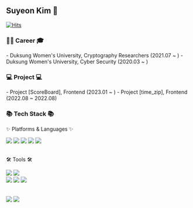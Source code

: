 ## Suyeon Kim 👋

[![Hits](https://hits.seeyoufarm.com/api/count/incr/badge.svg?url=https%3A%2F%2Fgithub.com%2Fsuyeon801&count_bg=%236476E3&title_bg=%238EA2E5&icon=&icon_color=%23E7E7E7&title=hits&edge_flat=false)](https://hits.seeyoufarm.com)

<div>
	<h3>👩‍💻 Career 🎓</h3>
	- Duksung Women's University, Cryptography Researchers (2021.07 ~ )
	- Duksung Women's University, Cyber Security (2020.03 ~ )
	<br>
</div>

<div>
	<h3>💻 Project 💻</h3>
	- Project [ScoreBoard], Frontend (2023.01 ~ )
	- Project [time_zip], Frontend (2022.08 ~ 2022.08)
	<br>
	
</div>

<div>
	<h3>📚 Tech Stack 📚</h3>
	<p>✨ Platforms & Languages ✨</p>
</div>
<div>
	<img src="https://img.shields.io/badge/Java-007396?style=flat&logo=Conda-Forge&logoColor=white" />
	<img src="https://img.shields.io/badge/HTML5-E34F26?style=flat&logo=HTML5&logoColor=white" />
	<img src="https://img.shields.io/badge/CSS3-1572B6?style=flat&logo=CSS3&logoColor=white" />
	<img src="https://img.shields.io/badge/JavaScript-F7DF1E?style=flat&logo=JavaScript&logoColor=white" />
	<img src="https://img.shields.io/badge/Python-377AB?style=flat&logo=Python&logoColor=white"/>
	<br>
</div>
<br>

<div>
	<p>🛠 Tools 🛠</p>
</div>
<div>
	<img src="https://img.shields.io/badge/Eclipse%20IDE-2C2255?style=flat&logo=EclipseIDE&logoColor=white" />
	<img src="https://img.shields.io/badge/Visual%20Studio%20Code-007ACC?style=flat&logo=VisualStudioCode&logoColor=white" />
	<br>
	<img src="https://img.shields.io/badge/GitHub-181717?style=flat&logo=GitHub&logoColor=white" />
	<img src="https://img.shields.io/badge/Android%20Studio-3DDC84?style=flat&logo=Android%20Studio&logoColor=white"/>
	<img src="https://img.shields.io/badge/React-61DAFB?style=flat&logo=React&logoColor=white"/>
	
	
</div>
<br>

<div>
<br>
<img src="https://github-readme-stats.vercel.app/api/top-langs/?username=suyeon801&layout=compact">
<img src="https://github-readme-stats.vercel.app/api?username=suyeon801&theme=swift&&show_icons=true">
